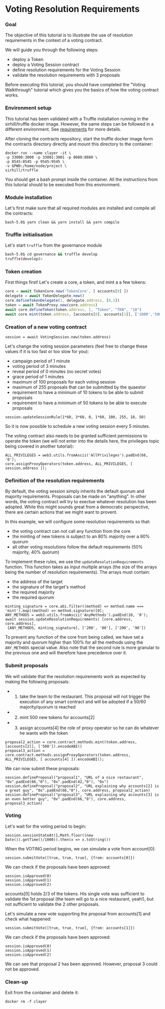 # Voting Resolution Requirements

### Goal
The objective of this tutorial is to illustrate the use of resolution requirements in the context of a voting contract.

We will guide you through the following steps:
- deploy a Token
- deploy a Voting Session contract
- define resolution requirements for the Voting Session
- validate the resolution requirements with 3 proposals

Before executing this tutorial, you should have completed the "Voting Walkthrough" tutorial which gives you the basics of how the voting contract works.

### Environment setup
This tutorial has been validated with a Truffle installation running in the sirhill/truffle docker image. However, the same steps can be followed in a different environment. See [requirements](./Tutorials.md#requirements) for more details.

After cloning the contracts repository, start the truffle docker image form the contracts directory directly and mount this directory to the container:
```
docker run --name clayer -it \
-p 33000:3000 -p 33001:3001 -p 8080:8080 \
-p 8545:8545 -p 9545:9545 \
-v $PWD:/home/node/project \
sirhill/truffle
```

You should get a bash prompt inside the container. All the instructions from this tutorial should to be executed from this environment.

### Module installation
Let's first make sure that all required modules are installed and compile all the contracts:
```
bash-5.0$ yarn clean && yarn install && yarn compile
```

### Truffle initialisation
Let's start `truffle` from the governance module
```bash
bash-5.0$ cd governance && truffle develop
truffle(develop)> 
```
  
### Token creation
First things first! Let's create a core, a token, and mint a a few tokens:
```javascript
core = await TokenCore.new('TokenCore', [ accounts[0] ])
delegate = await TokenDelegate.new()
core.defineTokenDelegate(1, delegate.address, [0,1])
token = await TokenProxy.new(core.address)
await core.defineToken(token.address, 1, "Token", "TKN", "18")
await core.mint(token.address, [accounts[0], accounts[1]], ['1000','500'])
```

### Creation of a new voting contract 
```
session = await VotingSession.new(token.address) 
```

Let's change the voting session parameters (feel free to change these values if it is too fast or too slow for you):
- campaign period of 1 minute
- voting period of 3 minutes
- reveal period of 0 minutes (no secret votes)
- grace period of 1 minutes
- maximum of 100 proposals for each voting session
- maximum of 255 proposals that can be submitted by the quaestor
- requirement to have a minimum of 10 tokens to be able to submit proposals
- requirement to have a minimum of 50 tokens to be able to execute proposals
```
session.updateSessionRule(1*60, 3*60, 0, 1*60, 100, 255, 10, 50)
```
So it is now possible to schedule a new voting session every 5 minutes. 

The voting contract also needs to be granted sufficient permissions to operate the token (we will not enter into the details here, the privileges  topic being covered in another tutorial):
```
ALL_PRIVILEGES = web3.utils.fromAscii('AllPrivileges').padEnd(66, '0');
core.assignProxyOperators(token.address, ALL_PRIVILEGES, [ session.address ]);
```



### Definition of the resolution requirements
By default, the voting session simply inherits the default quorum and majority requirements. 
Proposals can be made on "anything". In other words, the voting contract will try to exectue whatever resolution has been adopted. While this might sounds great from a democratic perspective, there are certain actions that we might want to provent. 

In this example, we will configure some resolution requirements so that:
- the voting contract can not call any function from the core
- the minting of new tokens is subject to an 80% majority over a 90% quorum
- all other voting resolutions follow the default requirements (50% majority, 40% quorum)

To implement these rules, we use the `updateResolutionRequirements` function. This function takes as input multiple arrays (the size of the arrays being the number of resolution requirements). The arrays must contain:
- the address of the target
- the signature of the target's method
- the required majority
- the required quorum

```
minting_signature = core.abi.filter((method) => method.name === 'mint').map((method) => method.signature)[0]; 
ANY_METHODS = web3.utils.fromAscii('AnyMethods').padEnd(10, '0');
await session.updateResolutionRequirements( [core.address, core.address],
 [ANY_METHODS, minting_signature], ['200', '80'], ['200', '90'])
```
To prevent any function of the core from being called, we have set a majority and quorum higher than 100% for all the methods using the `ANY_METHODS` special value. Also note that the second rule is more granular to the previous one and will therefore have precedence over it.


### Submit proposals
We will validate that the resolution requirements work as expected by making the following proposals:
- 1. take the team to the restaurant. This proposal will not trigger the execution of any smart contract and will be adopted if a 50/60 majority/quorum is reached 
- 2. mint 500 new tokens for accounts[2]
- 3. assign accounts[4] the role of proxy operator so he can do whatever he wants with the token

```
proposal2_action = core.contract.methods.mint(token.address, [accounts[2]], ['500']).encodeABI()
proposal3_action = core.contract.methods.assignProxyOperators(token.address, ALL_PRIVILEGES, [ accounts[4] ]).encodeABI();
```

We can now submit these proposals:
```
session.defineProposal("proposal1", "URL of a nice restaurant", "0x".padEnd(66,"0"), "0x".padEnd(42,"0"), "0x")  
session.defineProposal("proposal2", "URL explaining why accounts[2] is a great guy", "0x".padEnd(66,"0"), core.address, proposal2_action)  
session.defineProposal("proposal3", "URL explaining why accounts[3] is an even better guy", "0x".padEnd(66,"0"), core.address, proposal3_action)  
```

### Voting 
Let's wait for the voting period to begin:
```
session.sessionStateAt(1,Math.floor((new Date()).getTime()/1000)).then(x => x.toString())
```

When the VOTING period begins, we can simulate a vote from account[0]:
```
session.submitVote([true, true, true], {from: accounts[0]})
```

We can check if the proposals have been approved:
```
session.isApproved(0)
session.isApproved(1)
session.isApproved(2)
```

accounts[0] holds 2/3 of the tokens. His single vote was sufficient to validate the 1st proposal (the team will go to a nice restaurant, yeah!), but not sufficient to validate the 2 other proposals.

Let's simulate a new vote supporting the proposal from accounts[1] and check what happened:
```
session.submitVote([true, true, true], {from: accounts[1]})
```

We can check if the proposals have been approved:
```
session.isApproved(0)
session.isApproved(1)
session.isApproved(2)
```

We can see that proposal 2 has been approved. However, proposal 3 could not be approved.


### Clean-up
Exit from the container and delete it:
```
docker rm -f clayer
```
  
